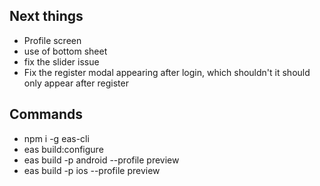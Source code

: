 ## Next things

-   Profile screen
-   use of bottom sheet
-   fix the slider issue
-   Fix the register modal appearing after login, which shouldn't it should only appear after register

## Commands

-   npm i -g eas-cli
-   eas build:configure
-   eas build -p android --profile preview
-   eas build -p ios --profile preview
